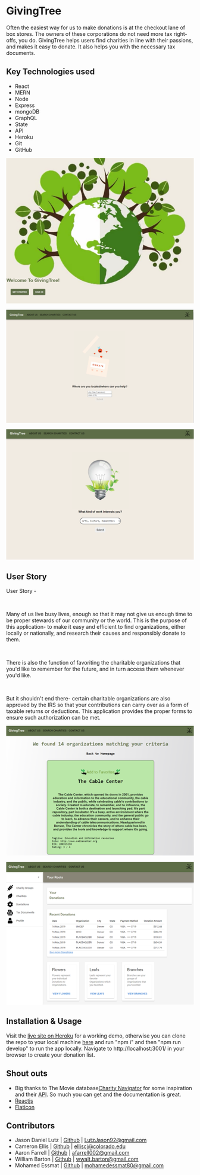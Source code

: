 # GivingTree

Often the easiest way for us to make donations is at the checkout lane of box stores. The owners of these corporations do not need more tax right-offs, you do. GivingTree helps users find charities in line with their passions, and makes it easy to donate. It also helps you with the necessary tax documents.

## Key Technologies used

- React
- MERN
- Node
- Express
- mongoDB
- GraphQL
- State
- API
- Heroku
- Git
- GitHub

![GivingTree](./assets/images/main.PNG)

![GivingTree](./assets/images/location.PNG)

![GivingTree](./assets/images/interests.PNG)

## User Story

User Story -​

​

Many of us live busy lives, enough so that it may not give us enough time to be proper stewards of our community or the world. This is the purpose of this application- to make it easy and efficient to find organizations, either locally or nationally, and research their causes and responsibly donate to them. ​

​

There is also the function of favoriting the charitable organizations that you'd like to remember for the future, and in turn access them whenever you'd like.​

​

But it shouldn't end there- certain charitable organizations are also approved by the IRS so that your contributions can carry over as a form of taxable returns or deductions. This application provides the proper forms to ensure such authorization can be met.

![GivingTree](./assets\images\results.PNG)

![GivingTree](./assets\images\dashboard.PNG)

## Installation & Usage

Visit the [live site on Heroku](https://awesome-giving-tree.herokuapp.com/) for a working demo, otherwise you can clone the repo to your local machine [here](https://github.com/elliscj/GivingTree) and run "npm i" and then "npm run develop" to run the app locally. Navigate to http://localhost:3001/ in your browser to create your donation list.

## Shout outs

- Big thanks to The Movie database[Charity Navigator](https://www.charitynavigator.org/) for some inspiration and their [ API](https://charity.3scale.net/docs/data-api/reference#api-documentation). So much you can get and the documentation is great.
- [Reactjs](https://reactjs.org/)
- [Flaticon](https://www.flaticon.com/free-icons/cat/)

## Contributors

- Jason Daniel Lutz | [Github](https://github.com/LutzJason92) | LutzJason92@gmail.com
- Cameron Ellis | [Github](https://github.com/elliscj) | elliscj@colorado.edu
- Aaron Farrell | [Github](https://github.com/afarr002) | afarrell002@gmail.com
- William Barton | [Github](https://github.com/wwbarton) | wwalt.barton@gmail.com
- Mohamed Essmat | [Github](https://github.com/MohEssmat) | mohamedessmat80@gmail.com
